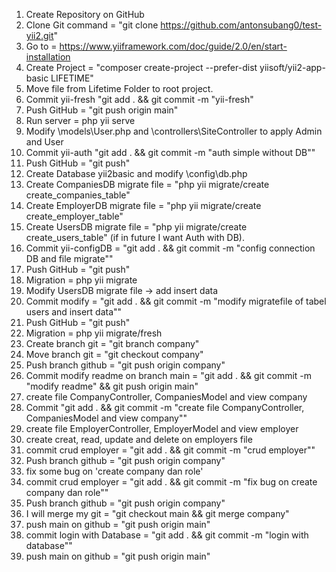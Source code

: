 1. Create Repository on GitHub
2. Clone Git command = "git clone https://github.com/antonsubang0/test-yii2.git"
3. Go to = https://www.yiiframework.com/doc/guide/2.0/en/start-installation
4. Create Project = "composer create-project --prefer-dist yiisoft/yii2-app-basic LIFETIME"
5. Move file from Lifetime Folder to root project.
6. Commit yii-fresh "git add . && git commit -m "yii-fresh"
7. Push GitHub = "git push origin main"
8. Run server = php yii serve
9. Modify \models\User.php and \controllers\SiteController to apply Admin and User
10. Commit yii-auth "git add . && git commit -m "auth simple without DB""
11. Push GitHub = "git push"
12. Create Database yii2basic and modify \config\db.php
13. Create CompaniesDB migrate file = "php yii migrate/create create_companies_table"
14. Create EmployerDB migrate file = "php yii migrate/create create_employer_table"
15. Create UsersDB migrate file = "php yii migrate/create create_users_table" (if in future I want Auth with DB).
16. Commit yii-configDB = "git add . && git commit -m "config connection DB and file migrate""
17. Push GitHub = "git push"
18. Migration = php yii migrate
19. Modify UsersDB migrate file -> add insert data
20. Commit modify = "git add . && git commit -m "modify migratefile of tabel users and insert data""
21. Push GitHub = "git push"
22. Migration = php yii migrate/fresh
23. Create branch git = "git branch company"
24. Move branch git = "git checkout company"
25. Push branch github = "git push origin company"
26. Commit modify readme on branch main = "git add . && git commit -m "modify readme" && git push origin main"
27. create file CompanyController, CompaniesModel and view company
28. Commit "git add . && git commit -m "create file CompanyController, CompaniesModel and view company""
29. create file EmployerController, EmployerModel and view employer
30. create creat, read, update and delete on employers file
31. commit crud employer = "git add . && git commit -m "crud employer""
32. Push branch github = "git push origin company"
33. fix some bug on 'create company dan role'
34. commit crud employer = "git add . && git commit -m "fix bug on create company dan role""
35. Push branch github = "git push origin company"
36. I will merge my git = "git checkout main && git merge company"
37. push main on github = "git push origin main"
38. commit login with Database = "git add . && git commit -m "login with database""
39. push main on github = "git push origin main"
